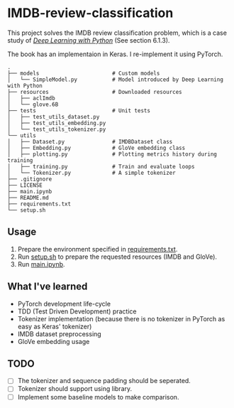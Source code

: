 # IMDB-review-classification

This project solves the IMDB review classification problem, which is a case study of [*Deep Learning with Python*](https://www.manning.com/books/deep-learning-with-python) (See section 6.1.3).

The book has an implementaion in Keras. I re-implement it using PyTorch. 

```text
.
├── models                       # Custom models
│   └── SimpleModel.py           # Model introduced by Deep Learning with Python
├── resources                    # Downloaded resources
│   ├── aclImdb
│   └── glove.6B
├── tests                        # Unit tests
│   ├── test_utils_dataset.py
│   ├── test_utils_embedding.py
│   └── test_utils_tokenizer.py
└── utils
│   ├── Dataset.py               # IMDBDataset class
│   ├── Embedding.py             # GloVe embedding class
│   ├── plotting.py              # Plotting metrics history during training
│   ├── training.py              # Train and evaluate loops
│   └── Tokenizer.py             # A simple tokenizer
├── .gitignore
├── LICENSE
├── main.ipynb
├── README.md
├── requirements.txt
└── setup.sh
```

## Usage

1. Prepare the environment specified in [requirements.txt](./requirements.txt).
2. Run [setup.sh](./setup.sh) to prepare the requested resources (IMDB and GloVe).
3. Run [main.ipynb](main.ipynb).

## What I've learned

* PyTorch development life-cycle
* TDD (Test Driven Development) practice
* Tokenizer implementation (because there is no tokenizer in PyTorch as easy as Keras' tokenizer)
* IMDB dataset preprocessing
* GloVe embedding usage

## TODO

- [ ] The tokenizer and sequence padding should be seperated.
- [ ] Tokenizer should support using library.
- [ ] Implement some baseline models to make comparison.